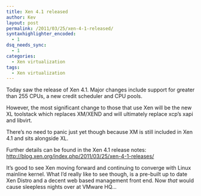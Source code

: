 ```yaml
---
title: Xen 4.1 released
author: Kev
layout: post
permalink: /2011/03/25/xen-4-1-released/
syntaxhighlighter_encoded:
  - 1
dsq_needs_sync:
  - 1
categories:
  - Xen virtualization
tags:
  - Xen virtualization
---
```

Today saw the release of Xen 4.1. Major changes include support for greater than 255 CPUs, a new credit scheduler and CPU pools.

However, the most significant change to those that use Xen will be the new XL toolstack which replaces XM/XEND and will ultimately replace xcp&#8217;s xapi and libvirt.<!--more-->

There&#8217;s no need to panic just yet though because XM is still included in Xen 4.1 and sits alongside XL.

Further details can be found in the Xen 4.1 release notes:  
<http://blog.xen.org/index.php/2011/03/25/xen-4-1-releases/>

It&#8217;s good to see Xen moving forward and continuing to converge with Linux mainline kernel. What I&#8217;d really like to see though, is a pre-built up to date Xen Distro and a decent web based management front end. Now *that* would cause sleepless nights over at VMware HQ&#8230;